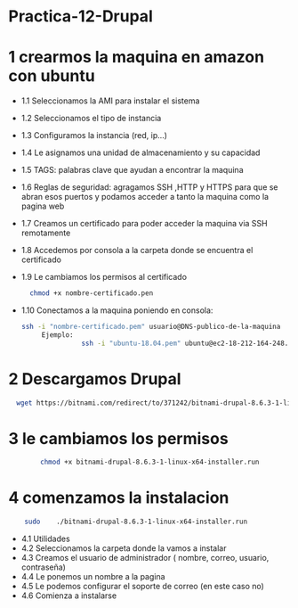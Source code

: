 # Practica-12-Drupal

# 1 crearmos la maquina en amazon con ubuntu

- 1.1 Seleccionamos la AMI para instalar el sistema
- 1.2 Seleccionamos el tipo de instancia
- 1.3 Configuramos la instancia (red, ip...)
- 1.4 Le asignamos una unidad de almacenamiento y su capacidad
- 1.5 TAGS: palabras clave que ayudan a encontrar la maquina
- 1.6 Reglas de seguridad: agragamos SSH ,HTTP y HTTPS para que se abran esos puertos y podamos acceder a tanto la maquina como la pagina web
- 1.7 Creamos un certificado para poder acceder la maquina via SSH remotamente
- 1.8 Accedemos por consola a  la carpeta donde se encuentra el certificado
- 1.9 Le cambiamos los permisos al certificado
   
  ```bash
    chmod +x nombre-certificado.pen
  ``` 
    
- 1.10 Conectamos a la maquina poniendo en consola:    
     ```bash
    ssh -i "nombre-certificado.pem" usuario@DNS-publico-de-la-maquina
		  Ejemplo:
            		ssh -i "ubuntu-18.04.pem" ubuntu@ec2-18-212-164-248.compute-1.amazonaws.com
    ```


# 2 Descargamos Drupal
```bash
  wget https://bitnami.com/redirect/to/371242/bitnami-drupal-8.6.3-1-linux-x64-installer.run
  ```
# 3 le cambiamos los permisos

```bash
		chmod +x bitnami-drupal-8.6.3-1-linux-x64-installer.run
```

# 4 comenzamos la instalacion
```bash
	sudo	./bitnami-drupal-8.6.3-1-linux-x64-installer.run
```
- 4.1 Utilidades 
- 4.2 Seleccionamos la carpeta donde la vamos a instalar
- 4.3 Creamos el usuario de administrador (	nombre, correo, usuario, contraseña)
-	4.4 Le ponemos un nombre a la pagina
-	4.5 Le podemos configurar el soporte de correo (en este caso no)
-	4.6 Comienza a instalarse
